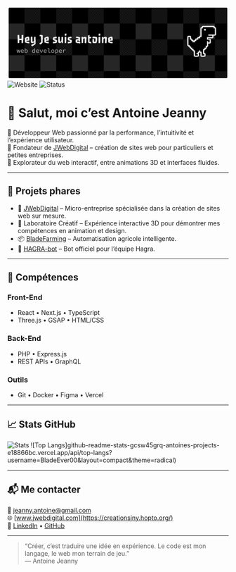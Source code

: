 ![Header](./github-header-banner.png)
![Website](https://img.shields.io/badge/Portfolio-creationsjny.hopto.org-blue)
![Status](https://img.shields.io/badge/Build-Passing-brightgreen)



# 👋 Salut, moi c’est Antoine Jeanny

🎯 Développeur Web passionné par la performance, l’intuitivité et l’expérience utilisateur.  
💼 Fondateur de [JWebDigital](https://creationsjny.hopto.org/) – création de sites web pour particuliers et petites entreprises.  
🧪 Explorateur du web interactif, entre animations 3D et interfaces fluides.

---

## 🚀 Projets phares

- 🔧 [JWebDigital](https://creationsjny.hopto.org/) – Micro-entreprise spécialisée dans la création de sites web sur mesure.
- 🧬 Laboratoire Créatif – Expérience interactive 3D pour démontrer mes compétences en animation et design.
- 📦 [BladeFarming](https://github.com/BladeEver00/BladeFarming) – Automatisation agricole intelligente.
- 🤖 [HAGRA-bot](https://github.com/BladeEver00/HAGRA-bot) – Bot officiel pour l’équipe Hagra.

---

## 🧠 Compétences

### Front-End
- React • Next.js • TypeScript  
- Three.js • GSAP • HTML/CSS

### Back-End
- PHP • Express.js  
- REST APIs • GraphQL

### Outils
- Git • Docker • Figma • Vercel

---

## 📈 Stats GitHub


![Stats](github-readme-stats-gcsw45grq-antoines-projects-e18866bc.vercel.app/api?username=BladeEver00&show_icons=true&theme=radical)
![Top Langs]github-readme-stats-gcsw45grq-antoines-projects-e18866bc.vercel.app/api/top-langs?username=BladeEver00&layout=compact&theme=radical)

---

## 📬 Me contacter

📧 jeanny.antoine@gmail.com  
🌐 [www.jwebdigital.com](https://creationsjny.hopto.org/)  
🔗 [LinkedIn](https://www.linkedin.com) • [GitHub](https://github.com/BladeEver00)

---

> “Créer, c’est traduire une idée en expérience. Le code est mon langage, le web mon terrain de jeu.”  
> — Antoine Jeanny

